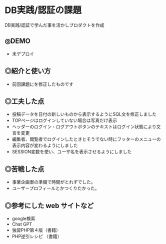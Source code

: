 # DB実践/認証の課題

DB実践/認証で学んだ事を活かしプロダクトを作成

## ◎DEMO

- 未デプロイ

## ◎紹介と使い方

- 前回課題にを修正したものです

## ◎工夫した点
- 投稿データを日付の新しいものから表示するようにSQL文を修正しました
- TOPページはログインしていない場合は写真だけ表示
- ヘッダーのログイン・ログアウトボタンのテキストはログイン状態により文言を変更
- 編集者、閲覧者でログインしたときとそうでない時にフッターのメニューの表示内容が変わるようにしました
- SESSION変数を使い、ユーザ名を表示させるようにしました

## ◎苦戦した点

- 事業企画案の準備で時間がとれずでした。
- ユーザープロフィールとかつくりたかった。

## ◎参考にした web サイトなど

- google検索
- Chat GPT
- 独習PHP第４版（書籍）
- PHP逆引レシピ （書籍）
